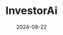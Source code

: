 ---  
layout: startup_page  
title: "InvestorAi"  
id: "investorai.in"  
permalink: "/investoraiinvestorai.in08222024/"  
website: "https://investorai.in/"  
funding_round: "Series A"  
funding_amount: "₹80Cr"  
investors: "Ashish Kacholia, Founder of Lucky Investment Managers, and his associates"  
about: "InvestorAi is an AI-driven equity investment platform that uses advanced AI models and robotics to create stock recommendations for the Indian market. These recommendations are integrated into user-friendly investment solutions, offering sophisticated AI-powered insights to retail investors. The platform boasts a three-year track record of delivering strong investment returns."  
markets: "Wealthtech, AI, Fintech, Advice, Analytics, Angel Investment, Artificial Intelligence (AI)"  
hq: "London, England, United Kingdom"  
founded_year: "2017"  
linkedin: "https://in.linkedin.com/company/investorai"  
twitter: "https://twitter.com/investorai2"  
instagram: ""  
facebook: "https://www.facebook.com/InvestorAiApp"  
crunchbase: "https://www.crunchbase.com/organization/investorai"  
pitchbook: "https://pitchbook.com/profiles/company/434348-29"  

date_display: "22-Aug-2024"  
date: "2024-08-22"

# SEO Optimization  
meta_title: "InvestorAi - Series A Funding (₹80Cr)"  
meta_description: "InvestorAi, InvestorAi is an AI-driven equity investment platform that uses advanced AI models and robotics to create stock recommendations for the Indian market...."  
meta_keywords: "InvestorAi, Wealthtech, AI, Fintech, Advice, Analytics, Angel Investment, Artificial Intelligence (AI), Series A funding"  
canonical_url: "https://startup.projectstartups.com/investoraiinvestorai.in08222024/"  
---